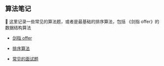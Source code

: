 ## 算法笔记

📝 这里记录一些常见的算法题，或者是最基础的排序算法，包括 《剑指 offer》的数据结构算法

- [剑指 offer](./剑指offer部分算法/README.md)

- [排序算法](./排序算法/README.md)

- [常见的面试题](./常见的面试题.md)
